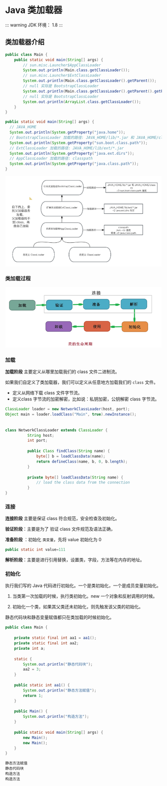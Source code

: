 # Java 类加载器

::: warning
JDK 环境：  1.8
:::



## 类加载器介绍

```java
public class Main {
    public static void main(String[] args) {
        // sun.misc.Launcher$AppClassLoader
        System.out.println(Main.class.getClassLoader());
        // sun.misc.Launcher$ExtClassLoader
        System.out.println(Main.class.getClassLoader().getParent());
        // null 实际是 BootstrapClassLoader
        System.out.println(Main.class.getClassLoader().getParent().getParent());
        // null 实际是 BootstrapClassLoader
        System.out.println(ArrayList.class.getClassLoader());
    }
}
```



```java
public static void main(String[] args) {
  // JAVA_HOME
  System.out.println(System.getProperty("java.home"));
  // BootstrapClassLoader 加载的路径: JAVA_HOME/lib/*.jar 和 JAVA_HOME/classes
  System.out.println(System.getProperty("sun.boot.class.path"));
  // ExtClassLoader 加载的路径: JAVA_HOME/lib/ext/*.jar
  System.out.println(System.getProperty("java.ext.dirs"));
  // AppClassLoader 加载的路径: classpath
  System.out.println(System.getProperty("java.class.path"));
}
```

![classloader](./class-loader.assets/classloader.png)





### 类加载过程

![Java类加载过程](class-loader.assets/v2-57bcbeda8f5ebc4e90a1322cd5af3f80_1440w.image)

### 加载

**加载阶段** 主要定义从哪里加载我们的 class 文件二进制流。

如果我们自定义了类加载器，我们可以定义从任意地方加载我们的 `class` 文件。

- 定义从网络下载 class 文件字节流。
- 定义class 字节流的加密解密，比如说：私钥加密，公钥解密 class 字节流。

```java
ClassLoader loader = new NetworkClassLoader(host, port);
Object main = loader.loadClass("Main", true).newInstance();


class NetworkClassLoader extends ClassLoader {
          String host;
          int port;
 
          public Class findClass(String name) {
              byte[] b = loadClassData(name);
              return defineClass(name, b, 0, b.length);
          }
 
          private byte[] loadClassData(String name) {
              // load the class data from the connection
          }
}
```

### 连接

**连接阶段** 主要是保证 class 符合规范，安全检查及初始化。

**验证阶段**：主要是为了 验证 class 文件规范及语法正确，

**准备阶段** ：初始化 `类变量`，先将 value 初始化为 0

```java
public static int value=111
```

**解析阶段**：主要是进行引用替换，设置类，字段，方法等在内存的地址。



### 初始化

执行我们写的 Java 代码进行初始化。一个是类初始化，一个是成员变量初始化。

1. 当类第一次加载的时候，执行类初始化。new 一个对象和反射调用的时候。

2. 初始化一个类，如果其父类还未初始化，则先触发该父类的初始化。

静态代码块和静态变量赋值都只在类加载的时候初始化。

```java
public class Main {

    private static final int aa1 = aa1();
    private static final int aa2;
    private int a;

    static {
        System.out.println("静态代码块");
        aa2 = 3;
    }

    public static int aa1() {
        System.out.println("静态方法赋值");
        return 1;
    }

    public Main() {
        System.out.println("构造方法");
    }

    public static void main(String[] args) {
        new Main();
        new Main();
    }
}
```



```
静态方法赋值
静态代码块
构造方法
构造方法
```


